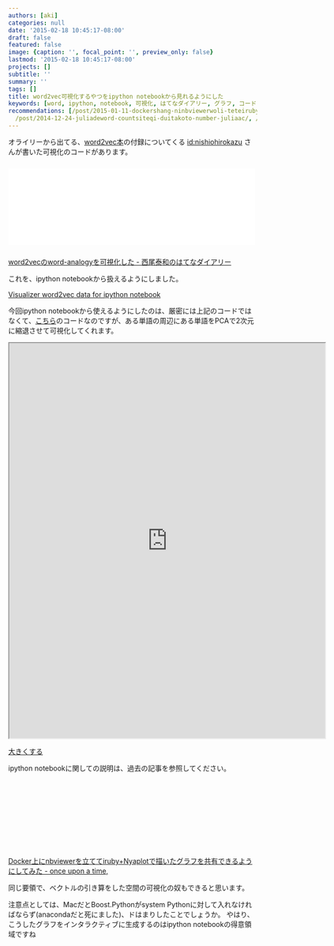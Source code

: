 ```yaml
---
authors: [aki]
categories: null
date: '2015-02-18 10:45:17-08:00'
draft: false
featured: false
image: {caption: '', focal_point: '', preview_only: false}
lastmod: '2015-02-18 10:45:17-08:00'
projects: []
subtitle: ''
summary: ''
tags: []
title: word2vec可視化するやつをipython notebookから見れるようにした
keywords: [word, ipython, notebook, 可視化, はてなダイアリー, グラフ, コード, 要領, 引き算, インタラクティブ]
recommendations: [/post/2015-01-11-dockershang-ninbviewerwoli-teteiruby-plus-nyaplotdemiao-itagurahuwogong-you-dekiruyounisitemita/,
  /post/2014-12-24-juliadeword-countsiteqi-duitakoto-number-juliaac/, /post/2014-12-03-juliahuan-jing-gou-zhu-2014-ver-number-julialang/]
---
```


オライリーから出てる、[word2vec本](http://www.oreilly.co.jp/books/9784873116839/)の付録についてくる [id:nishiohirokazu](http://blog.hatena.ne.jp/nishiohirokazu/) さんが書いた可視化のコードがあります。

<iframe src="//hatenablog-parts.com/embed?url=http%3A%2F%2Fd.hatena.ne.jp%2Fnishiohirokazu%2F20140109%2F1389251331" title="word2vecのword-analogyを可視化した - 西尾泰和のはてなダイアリー" class="embed-card embed-webcard" scrolling="no" frameborder="0" style="width: 100%; height: 155px; max-width: 500px; margin: 10px 0px;"><a href="http://d.hatena.ne.jp/nishiohirokazu/20140109/1389251331">word2vecのword-analogyを可視化した - 西尾泰和のはてなダイアリー</a></iframe>

[word2vecのword-analogyを可視化した - 西尾泰和のはてなダイアリー](http://d.hatena.ne.jp/nishiohirokazu/20140109/1389251331)

これを、ipython notebookから扱えるようにしました。

[Visualizer word2vec data for ipython notebook](https://gist.github.com/chezou/3899461aa550f73854a1)

今回ipython notebookから使えるようにしたのは、厳密には上記のコードではなくて、[こちら](https://github.com/nishio/mycorpus/blob/master/vis.py)のコードなのですが、ある単語の周辺にある単語をPCAで2次元に縮退させて可視化してくれます。

<iframe src="https://nbviewer.ipython.org/gist/chezou/3899461aa550f73854a1/word2vec.ipynb" width="640" height="800"></iframe>

[大きくする](https://nbviewer.ipython.org/gist/chezou/3899461aa550f73854a1/word2vec.ipynb)

ipython notebookに関しての説明は、過去の記事を参照してください。

<div class="iframely-embed"><div class="iframely-responsive" style="height: 140px; padding-bottom: 0;"><a href="https://chezo.uno/post/2015-01-11-dockershang-ninbviewerwoli-teteiruby-plus-nyaplotdemiao-itagurahuwogong-you-dekiruyounisitemita/" data-iframely-url="//iframely.net/9Xh22Us"></a></div></div><script async src="//iframely.net/embed.js" charset="utf-8"></script>

[Docker上にnbviewerを立ててiruby+Nyaplotで描いたグラフを共有できるようにしてみた - once upon a time,](https://chezo.uno/post/2015-01-11-dockershang-ninbviewerwoli-teteiruby-plus-nyaplotdemiao-itagurahuwogong-you-dekiruyounisitemita)

同じ要領で、ベクトルの引き算をした空間の可視化の奴もできると思います。

注意点としては、MacだとBoost.Pythonがsystem Pythonに対して入れなければならず(anacondaだと死にました)、ドはまりしたことでしょうか。 やはり、こうしたグラフをインタラクティブに生成するのはipython notebookの得意領域ですね